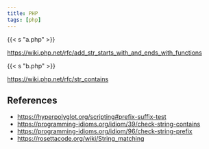 ```yaml
---
title: PHP
tags: [php]
---
```


{{< s "a.php" >}}

<https://wiki.php.net/rfc/add_str_starts_with_and_ends_with_functions>

{{< s "b.php" >}}

<https://wiki.php.net/rfc/str_contains>

## References

- <https://hyperpolyglot.org/scripting#prefix-suffix-test>
- <https://programming-idioms.org/idiom/39/check-string-contains>
- <https://programming-idioms.org/idiom/96/check-string-prefix>
- <https://rosettacode.org/wiki/String_matching>
